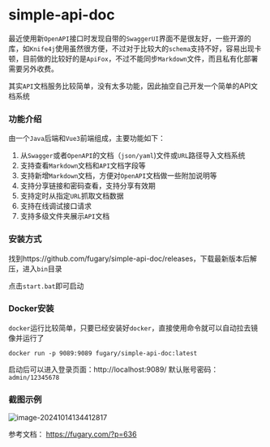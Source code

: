 # simple-api-doc

最近使用新`OpenAPI`接口时发现自带的`SwaggerUI`界面不是很友好，一些开源的库，如`Knife4j`使用虽然很方便，不过对于比较大的`schema`支持不好，容易出现卡顿，目前做的比较好的是`ApiFox`，不过不能同步`Markdown`文件，而且私有化部署需要另外收费。

其实`API`文档服务比较简单，没有太多功能，因此抽空自己开发一个简单的API文档系统

### 功能介绍

由一个`Java`后端和`Vue3`前端组成，主要功能如下：

1. 从`Swagger`或者`OpenAPI`的文档（`json/yaml`)文件或`URL`路径导入文档系统
2. 支持查看`Markdown`文档和`API`文档字段等
3. 支持新增`Markdown`文档，方便对`OpenAPI`文档做一些附加说明等
4. 支持分享链接和密码查看，支持分享有效期
5. 支持定时从指定`URL`抓取文档数据
6. 支持在线调试接口请求
7. 支持多级文件夹展示`API`文档

### 安装方式

找到https://github.com/fugary/simple-api-doc/releases，下载最新版本后解压，进入`bin`目录

点击`start.bat`即可启动

### Docker安装

`docker`运行比较简单，只要已经安装好`docker`，直接使用命令就可以自动拉去镜像并运行了

```
docker run -p 9089:9089 fugary/simple-api-doc:latest
```

启动后可以进入登录页面：http://localhost:9089/
默认账号密码：`admin/12345678`

### 截图示例

![image-20241014134412817](https://git.mengqingpo.com:8888/fugary/blogpic/uploads/5a91e5e6361da3eb0ea11a1df7487919/image-20241014134412817.png)

参考文档： https://fugary.com/?p=636
